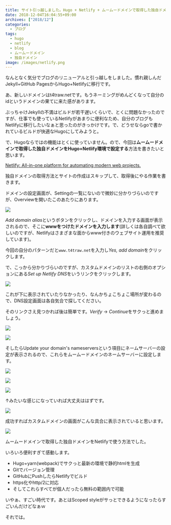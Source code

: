 ```yaml
---
title: サイト引っ越しました。Hugo + Netlify + ムームードメインで取得した独自ドメインの運用に切り替えました
date: 2018-12-04T16:04:55+09:00
archives: ["2018/12"]
categories:
  - ブログ
tags:
  - hugo
  - netlify
  - blog
  - ムームードメイン
  - 独自ドメイン
image: /images/netlify.png
---
```

なんとなく気分でブログのリニューアルと引っ越しをしました。慣れ親しんだJekyll+GitHub PagesからHugo+Netlifyに移行です。

あ、新しいドメインはt4traw.netです。もうネーミングがめんどくなって自分のidというドメインの果てに来た感があります。

<!--more-->

ぶっちゃけJekyllの不満はビルドが若干遅いくらいで、とくに問題なかったのですが、仕事でも使っているNetlifyがあまりに便利なため、自分のブログもNetlifyに移行したいなぁと思ったのがきっかけです。で、どうせならgoで書かれているビルドが快適なHugoにしてみようと。

で、Hugoならではの機能はとくに使っていません。ので、今回は**ムームードメインで取得した独自ドメインをHugo+Netlify環境で設定する**方法を書きたいと思います。

[Netlify: All-in-one platform for automating modern web projects.](https://www.netlify.com/)

独自ドメインの取得方法とサイトの作成はスキップして、取得後にやる作業を書きます。

ドメインの設定画面が、Settingの一覧にないので微妙に分かりづらいのですが、Overviewを開いたこのあたりにあります。

![](/images/2018-12-04_16-23-45.png)

*Add domain alias*というボタンをクリックし、ドメインを入力する画面が表示されるので、そこに**wwwをつけたドメインを入力します**(詳しくは各自調べて欲しいのですが、Netlifyはさまざまな面からwww付きのウェブサイト運用を推奨しています)。

今回の自分のパターンだと`www.t4traw.net`を入力し*Yes, add domain*をクリックします。

で、こっから分かりづらいのですが、カスタムドメインのリストの右側のオプションにある*Set up Netlify DNS*をいうリンクをクリックします。

![](/images/2018-12-04_16-30-50.png)

これが下に表示されていたりなかったり、なんかちょこちょこ場所が変わるので、DNS設定画面は各自気合で探してください。

そのリンクさえ見つかれば後は簡単です。*Verify* → *Continue*をサクっと進めましょう。

![](/images/2018-11-29_09-47-10.png)

![](/images/2018-11-29_09-47-56.png)

そしたらUpdate your domain's nameserversという項目にネームサーバーの設定が表示されるので、これらをムームードメインのネームサーバーに設定します。

![](/images/2018-11-29_09-48-11.png)

![](/images/2018-11-29_09-48-38.png)

![](/images/2018-11-29_09-49-20.png)

↑みたいな感じになっていれば大丈夫ははずです。

![](/images/2018-11-29_09-49-55.png)

成功すればカスタムドメインの画面がこんな具合に表示されていると思います。

![](/images/2018-11-29_09-52-28.png)

ムームードメインで取得した独自ドメインをNetlifyで使う方法でした。

いろいろ便利すぎて感動します。

  - Hugo+yarn(webpack)でサクっと最新の環境で静的htmlを生成
  - Gitでバージョン管理
  - GitHubにPushしたらNetlifyでビルド
  - https化やhttp/2に対応
  - そしてこれらすべてが個人だったら無料の範囲内で可能
  
いやぁ、すごい時代です。あとはScoped styleがサっとできるようになったらすごいんだけどなぁｗ

それでは。
